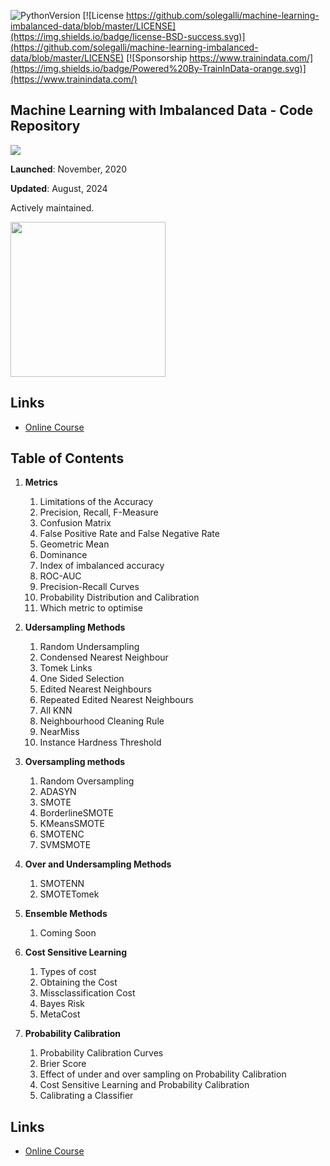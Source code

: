 ﻿![PythonVersion](https://img.shields.io/badge/python-3.8%20|3.9%20|%203.10%20|%203.11-success)
[![License https://github.com/solegalli/machine-learning-imbalanced-data/blob/master/LICENSE](https://img.shields.io/badge/license-BSD-success.svg)](https://github.com/solegalli/machine-learning-imbalanced-data/blob/master/LICENSE)
[![Sponsorship https://www.trainindata.com/](https://img.shields.io/badge/Powered%20By-TrainInData-orange.svg)](https://www.trainindata.com/)

## Machine Learning with Imbalanced Data - Code Repository

[<img src="./course-banner.png">](https://www.trainindata.com/p/machine-learning-with-imbalanced-data)

**Launched**: November, 2020

**Updated**: August, 2024

Actively maintained.

[<img src="./imbalanced_data_logo.png" width="248">](https://www.trainindata.com/p/machine-learning-with-imbalanced-data)

## Links

- [Online Course](https://www.trainindata.com/p/machine-learning-with-imbalanced-data)


## Table of Contents

1. **Metrics**
	1. Limitations of the Accuracy
	2. Precision, Recall, F-Measure
	3. Confusion Matrix
	4. False Positive Rate and False Negative Rate
	5. Geometric Mean
	6. Dominance
	7. Index of imbalanced accuracy
	8. ROC-AUC
	9. Precision-Recall Curves
	10. Probability Distribution and Calibration
	11. Which metric to optimise


2. **Udersampling Methods**
	1. Random Undersampling
	2. Condensed Nearest Neighbour
    3. Tomek Links
    4. One Sided Selection
	5. Edited Nearest Neighbours
	6. Repeated Edited Nearest Neighbours
	7. All KNN
	8. Neighbourhood Cleaning Rule    
	9. NearMiss
	10. Instance Hardness Threshold


3. **Oversampling methods**
	1. Random Oversampling
	2. ADASYN
	3. SMOTE
	4. BorderlineSMOTE
	5. KMeansSMOTE
	6. SMOTENC
	7. SVMSMOTE


4. **Over and Undersampling Methods**
	1. SMOTENN
	2. SMOTETomek


5. **Ensemble Methods**
	1. Coming Soon


6. **Cost Sensitive Learning**
	1. Types of cost
	2. Obtaining the Cost
	3. Missclassification Cost
	4. Bayes Risk
	5. MetaCost

7. **Probability Calibration**
	1. Probability Calibration Curves
	2. Brier Score
	3. Effect of under and over sampling on Probability Calibration
	4. Cost Sensitive Learning and Probability Calibration
	4. Calibrating a Classifier

## Links

- [Online Course](https://www.trainindata.com/p/machine-learning-with-imbalanced-data)